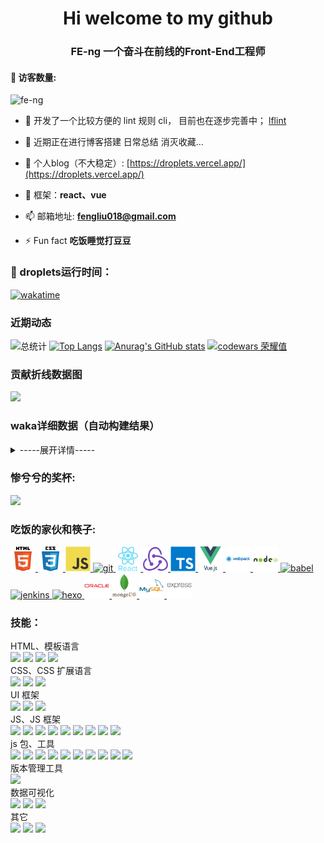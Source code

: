 <h1 align="center">Hi welcome to my github</h1>
<h3 align="center">FE-ng 一个奋斗在前线的Front-End工程师</h3>
<h4 align="left">🤔 访客数量: </h4>
<p align="left"> <img src="https://komarev.com/ghpvc/?username=fe-ng&label=Profile%20views&color=brightgreen&style=flat" alt="fe-ng" /> </p>

- 🔭 开发了一个比较方便的 lint 规则 cli， 目前也在逐步完善中； [lflint](https://www.npmjs.com/package/lflint)

- 🌱 近期正在进行博客搭建 日常总结 消灭收藏...

- 📝 个人blog（不大稳定）: [https://droplets.vercel.app/](https://droplets.vercel.app/)

- 💬 框架：**react、vue**

- 📫 邮箱地址: **fengliu018@gmail.com**

<!-- - 📄 Know about my experiences [https://github.com/FE-ng](https://github.com/FE-ng) -->

- ⚡ Fun fact **吃饭睡觉打豆豆**

### :gem: droplets运行时间：
[![wakatime](https://wakatime.com/badge/github/FE-ng/droplets.svg)](https://wakatime.com/badge/github/FE-ng/droplets)

<!-- 战果 -->
### 近期动态
![总统计](https://github-readme-streak-stats.herokuapp.com/?user=FE-ng) [![Top Langs](https://github-readme-stats.vercel.app/api/top-langs/?username=FE-ng&layout=compact)](https://github.com/anuraghazra/github-readme-stats)
[![Anurag's GitHub stats](https://github-readme-stats.vercel.app/api?username=FE-ng&show_icons=true&theme=solarized-light)](https://github.com/anuraghazra/github-readme-stats) [![codewars 荣耀值](https://www.codewars.com/users/FE-ng/badges/large)](https://www.codewars.com)

<!-- 贡献折线数据图 -->

### 贡献折线数据图
[![](https://activity-graph.herokuapp.com/graph?username=FE-ng&theme=react-dark&area=true&hide_border=true)](https://github.com/FE-ng)



### waka详细数据（自动构建结果）

<details>
<summary>-----展开详情-----</summary>

<!--START_SECTION:waka-->
![Profile Views](http://img.shields.io/badge/Profile%20Views-0-blue)

**🐱 My GitHub Data** 

> 🏆 2 Contributions in the Year 2022
 > 
> 📦 367.1 kB Used in GitHub's Storage 
 > 
> 🚫 Not Opted to Hire
 > 
> 📜 33 Public Repositories 
 > 
> 🔑 3 Private Repositories  
 > 
**I'm an Early 🐤** 

```text
🌞 Morning    53 commits     ██░░░░░░░░░░░░░░░░░░░░░░░   9.89% 
🌆 Daytime    247 commits    ███████████░░░░░░░░░░░░░░   46.08% 
🌃 Evening    151 commits    ███████░░░░░░░░░░░░░░░░░░   28.17% 
🌙 Night      85 commits     ████░░░░░░░░░░░░░░░░░░░░░   15.86%

```
📅 **I'm Most Productive on Saturday** 

```text
Monday       71 commits     ███░░░░░░░░░░░░░░░░░░░░░░   13.25% 
Tuesday      43 commits     ██░░░░░░░░░░░░░░░░░░░░░░░   8.02% 
Wednesday    107 commits    █████░░░░░░░░░░░░░░░░░░░░   19.96% 
Thursday     89 commits     ████░░░░░░░░░░░░░░░░░░░░░   16.6% 
Friday       83 commits     ███░░░░░░░░░░░░░░░░░░░░░░   15.49% 
Saturday     114 commits    █████░░░░░░░░░░░░░░░░░░░░   21.27% 
Sunday       29 commits     █░░░░░░░░░░░░░░░░░░░░░░░░   5.41%

```


📊 **This Week I Spent My Time On** 

```text
⌚︎ Time Zone: Asia/Shanghai

💬 Programming Languages: 
Other                    30 hrs 28 mins      ██████████████████████░░░   90.95% 
TypeScript               1 hr 32 mins        █░░░░░░░░░░░░░░░░░░░░░░░░   4.62% 
Markdown                 32 mins             ░░░░░░░░░░░░░░░░░░░░░░░░░   1.61% 
LESS                     26 mins             ░░░░░░░░░░░░░░░░░░░░░░░░░   1.32% 
Git Config               13 mins             ░░░░░░░░░░░░░░░░░░░░░░░░░   0.66%

🔥 Editors: 
Browser                  30 hrs 27 mins      ██████████████████████░░░   90.92% 
VS Code                  3 hrs 2 mins        ██░░░░░░░░░░░░░░░░░░░░░░░   9.08%

🐱‍💻 Projects: 
aurora-pc-web            20 hrs 27 mins      ███████████████░░░░░░░░░░   61.05% 
droplets                 8 hrs 57 mins       ██████░░░░░░░░░░░░░░░░░░░   26.71% 
trass-product-web        2 hrs 14 mins       █░░░░░░░░░░░░░░░░░░░░░░░░   6.67% 
opscloudfront            1 hr 23 mins        █░░░░░░░░░░░░░░░░░░░░░░░░   4.16% 
scaffolding              28 mins             ░░░░░░░░░░░░░░░░░░░░░░░░░   1.42%

💻 Operating System: 
Mac                      33 hrs 30 mins      █████████████████████████   100.0%

```

**I Mostly Code in JavaScript** 

```text
JavaScript               11 repos            ███████████████░░░░░░░░░░   61.11% 
HTML                     4 repos             █████░░░░░░░░░░░░░░░░░░░░   22.22% 
CSS                      1 repo              █░░░░░░░░░░░░░░░░░░░░░░░░   5.56% 
Vue                      1 repo              █░░░░░░░░░░░░░░░░░░░░░░░░   5.56% 
Lua                      1 repo              █░░░░░░░░░░░░░░░░░░░░░░░░   5.56%

```


**Timeline**

![Chart not found](https://raw.githubusercontent.com/FE-ng/FE-ng/main/charts/bar_graph.png) 


 Last Updated on 13/04/2022 20:14:43 UTC
<!--END_SECTION:waka-->
</details>


<h3 align="left">惨兮兮的奖杯:</h3>

[<img src="https://github-profile-trophy.vercel.app/?username=FE-ng&theme=juicyfresh" />](https://github.com/FE-ng)

<h3 align="left">吃饭的家伙和筷子:</h3>
<p align="left">
  <a href="https://www.w3.org/html/" target="_blank">
    <img
      src="https://raw.githubusercontent.com/devicons/devicon/master/icons/html5/html5-original-wordmark.svg"
      alt="html5"
      width="40"
      height="40"
    />
  </a>
  <a href="https://www.w3schools.com/css/" target="_blank">
    <img
      src="https://raw.githubusercontent.com/devicons/devicon/master/icons/css3/css3-original-wordmark.svg"
      alt="css3"
      width="40"
      height="40"
    />
  </a>
  <a
    href="https://developer.mozilla.org/en-US/docs/Web/JavaScript"
    target="_blank"
  >
    <img
      src="https://raw.githubusercontent.com/devicons/devicon/master/icons/javascript/javascript-original.svg"
      alt="javascript"
      width="40"
      height="40"
    />
  </a>
  <a href="https://git-scm.com/" target="_blank">
    <img
      src="https://www.vectorlogo.zone/logos/git-scm/git-scm-icon.svg"
      alt="git"
      width="40"
      height="40"
    />
  </a>
  <a href="https://reactjs.org/" target="_blank">
    <img
      src="https://raw.githubusercontent.com/devicons/devicon/master/icons/react/react-original-wordmark.svg"
      alt="react"
      width="40"
      height="40"
    />
  </a>
  <a href="https://redux.js.org" target="_blank">
    <img
      src="https://raw.githubusercontent.com/devicons/devicon/master/icons/redux/redux-original.svg"
      alt="redux"
      width="40"
      height="40"
    />
  </a>
  <a href="https://www.typescriptlang.org/" target="_blank">
    <img
      src="https://raw.githubusercontent.com/devicons/devicon/master/icons/typescript/typescript-original.svg"
      alt="typescript"
      width="40"
      height="40"
    />
  </a>
  <a href="https://vuejs.org/" target="_blank">
    <img
      src="https://raw.githubusercontent.com/devicons/devicon/master/icons/vuejs/vuejs-original-wordmark.svg"
      alt="vuejs"
      width="40"
      height="40"
    />
  </a>
  <a href="https://webpack.js.org" target="_blank">
    <img
      src="https://raw.githubusercontent.com/devicons/devicon/d00d0969292a6569d45b06d3f350f463a0107b0d/icons/webpack/webpack-original-wordmark.svg"
      alt="webpack"
      width="40"
      height="40"
    />
  </a>
  <a href="https://nodejs.org" target="_blank">
    <img
      src="https://raw.githubusercontent.com/devicons/devicon/master/icons/nodejs/nodejs-original-wordmark.svg"
      alt="nodejs"
      width="40"
      height="40"
    />
  </a>
  <a href="https://babeljs.io/" target="_blank">
    <img
      src="https://www.vectorlogo.zone/logos/babeljs/babeljs-icon.svg"
      alt="babel"
      width="40"
      height="40"
    />
  </a>

  <a href="https://www.jenkins.io" target="_blank">
    <img
      src="https://www.vectorlogo.zone/logos/jenkins/jenkins-icon.svg"
      alt="jenkins"
      width="40"
      height="40"
    />
  </a>

  <a href="hexo.io/" target="_blank">
    <img
      src="https://www.vectorlogo.zone/logos/hexoio/hexoio-icon.svg"
      alt="hexo"
      width="40"
      height="40"
    />
  </a>

  <a href="https://www.oracle.com/" target="_blank">
    <img
      src="https://raw.githubusercontent.com/devicons/devicon/master/icons/oracle/oracle-original.svg"
      alt="oracle"
      width="40"
      height="40"
    />
  </a>
  <a href="https://www.mongodb.com/" target="_blank">
    <img
      src="https://raw.githubusercontent.com/devicons/devicon/master/icons/mongodb/mongodb-original-wordmark.svg"
      alt="mongodb"
      width="40"
      height="40"
    />
  </a>
  <a href="https://www.mysql.com/" target="_blank">
    <img
      src="https://raw.githubusercontent.com/devicons/devicon/master/icons/mysql/mysql-original-wordmark.svg"
      alt="mysql"
      width="40"
      height="40"
    />
  </a>
  <a href="https://expressjs.com" target="_blank">
    <img
      src="https://raw.githubusercontent.com/devicons/devicon/master/icons/express/express-original-wordmark.svg"
      alt="express"
      width="40"
      height="40"
    />
  </a>
</p>

### 技能：
HTML、模板语言  
![](https://img.shields.io/badge/非常熟练-HTML5-success)
![](https://img.shields.io/badge/入门-PUG-lightgrey)
![](https://img.shields.io/badge/入门-EJS-lightgrey)
![](https://img.shields.io/badge/入门-yaml-lightgrey)
<br>CSS、CSS 扩展语言<br>
![](https://img.shields.io/badge/非常熟练-CSS-blue)
![](https://img.shields.io/badge/熟练-Less-blue)
![](https://img.shields.io/badge/熟练-styleComponents-blue)
<br>UI 框架<br>
![](https://img.shields.io/badge/非常熟练-antd4-success)
![](https://img.shields.io/badge/熟练-ElementUi-success)
![](https://img.shields.io/badge/熟练-Vant-success)
<br>JS、JS 框架<br>
![](https://img.shields.io/badge/非常熟练-React-blue)
![](https://img.shields.io/badge/非常熟练-JavaScript-blue)
![](https://img.shields.io/badge/熟练-TypeScript-blue)
![](https://img.shields.io/badge/熟练-Vue-blue)
![](https://img.shields.io/badge/熟练-Nodejs-blue)
![](https://img.shields.io/badge/熟练-ES6-blue)
![](https://img.shields.io/badge/入门-Express-lightgrey)
![](https://img.shields.io/badge/了解-Egg-lightgrey)
![](https://img.shields.io/badge/了解-pnpm-lightgrey)
<br>js 包、工具<br>
![](https://img.shields.io/badge/非常熟练-Npm-success)
![](https://img.shields.io/badge/非常熟练-Yarn-success)
![](https://img.shields.io/badge/熟练-webpack-success)
![](https://img.shields.io/badge/熟练-eslint-success)
![](https://img.shields.io/badge/熟练-stylelint-success)
![](https://img.shields.io/badge/熟练-markdonwlint-success)
![](https://img.shields.io/badge/入门-babel-lightgrey)
![](https://img.shields.io/badge/入门-脚手架开发-lightgrey)
![](https://img.shields.io/badge/入门-rollup-lightgrey)
![](https://img.shields.io/badge/入门-glup-lightgrey)
<br>版本管理工具<br>
![](https://img.shields.io/badge/非常熟练-Git-blue)
<br>数据可视化<br>
![](https://img.shields.io/badge/了解-Echarts-lightgrey)
![](https://img.shields.io/badge/了解-Svg-lightgrey)
![](https://img.shields.io/badge/入门-Canvas-lightgrey)
<br>其它<br>
![](https://img.shields.io/badge/熟练-vscode-success)
![](https://img.shields.io/badge/了解-nginx-lightgrey)
![](https://img.shields.io/badge/入门-shell-lightgrey)


<!--
**FE-ng/FE-ng** is a ✨ _special_ ✨ repository because its `README.md` (this file) appears on your GitHub profile 6day.

